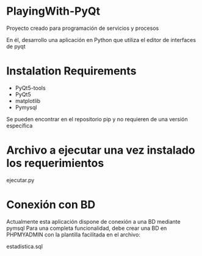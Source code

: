 # PlayingWith-PyQt
Proyecto creado para programación de servicios y procesos

En él, desarrollo una aplicación en Python que utiliza el editor de interfaces de pyqt

# Instalation Requirements

- PyQt5-tools
- PyQt5
- matplotlib
- Pymysql

Se pueden encontrar en el repositorio pip y no requieren de una versión específica

# Archivo a ejecutar una vez instalado los requerimientos

ejecutar.py

# Conexión con BD

Actualmente esta aplicación dispone de conexión a una BD mediante pymsql
Para una completa funcionalidad, debe crear una BD en PHPMYADMIN con la plantilla facilitada en el archivo:

estadistica.sql
